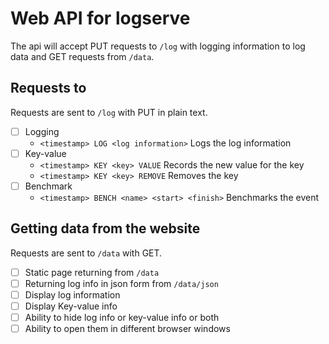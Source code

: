 # Web API for logserve

The api will accept PUT requests to `/log` with logging information to log data and GET requests from `/data`.

## Requests to

Requests are sent to `/log` with PUT in plain text.

- [ ] Logging
  - `<timestamp> LOG <log information>`
    Logs the log information
- [ ] Key-value
  - `<timestamp> KEY <key> VALUE`
    Records the new value for the key
  - `<timestamp> KEY <key> REMOVE`
    Removes the key
- [ ] Benchmark
  - `<timestamp> BENCH <name> <start> <finish>`
    Benchmarks the event

## Getting data from the website

Requests are sent to `/data` with GET.

- [ ] Static page returning from `/data`
- [ ] Returning log info in json form from `/data/json`
- [ ] Display log information
- [ ] Display Key-value info
- [ ] Ability to hide log info or key-value info or both
- [ ] Ability to open them in different browser windows
